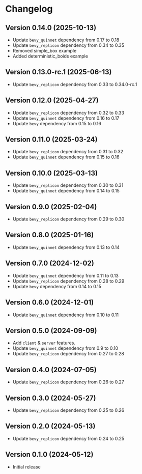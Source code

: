 # Changelog

## Version 0.14.0 (2025-10-13)

- Update `bevy_quinnet` dependency from 0.17 to 0.18
- Update `bevy_replicon` dependency from 0.34 to 0.35
- Removed simple_box example
- Added deterministic_boids example

## Version 0.13.0-rc.1 (2025-06-13)

- Update `bevy_replicon` dependency from 0.33 to 0.34.0-rc.1

## Version 0.12.0 (2025-04-27)

- Update `bevy_replicon` dependency from 0.32 to 0.33
- Update `bevy_quinnet` dependency from 0.16 to 0.17
- Update `bevy` dependency from 0.15 to 0.16

## Version 0.11.0 (2025-03-24)

- Update `bevy_replicon` dependency from 0.31 to 0.32
- Update `bevy_quinnet` dependency from 0.15 to 0.16

## Version 0.10.0 (2025-03-13)

- Update `bevy_replicon` dependency from 0.30 to 0.31
- Update `bevy_quinnet` dependency from 0.14 to 0.15

## Version 0.9.0 (2025-02-04)

- Update `bevy_replicon` dependency from 0.29 to 0.30

## Version 0.8.0 (2025-01-16)

- Update `bevy_quinnet` dependency from 0.13 to 0.14

## Version 0.7.0 (2024-12-02)

- Update `bevy_quinnet` dependency from 0.11 to 0.13
- Update `bevy_replicon` dependency from 0.28 to 0.29
- Update `bevy` dependency from 0.14 to 0.15

## Version 0.6.0 (2024-12-01)

- Update `bevy_quinnet` dependency from 0.10 to 0.11

## Version 0.5.0 (2024-09-09)

- Add `client` & `server` features.
- Update `bevy_quinnet` dependency from 0.9 to 0.10
- Update `bevy_replicon` dependency from 0.27 to 0.28

## Version 0.4.0 (2024-07-05)

- Update `bevy_replicon` dependency from 0.26 to 0.27

## Version 0.3.0 (2024-05-27)

- Update `bevy_replicon` dependency from 0.25 to 0.26

## Version 0.2.0 (2024-05-13)

- Update `bevy_replicon` dependency from 0.24 to 0.25

## Version 0.1.0 (2024-05-12)

- Initial release